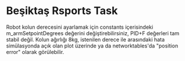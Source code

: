 # Beşiktaş Rsports Task
 
Robot kolun derecesini ayarlamak için constants içerisindeki m_armSetpointDegrees değerini değiştirebilirsiniz, PID+F değerleri tam stabil değil. Kolun ağırlığı 8kg, istenilen derece ile arasındaki hata simülasyonda açık olan plot üzerinde ya da networktables'da "position error" olarak görülebilir.
